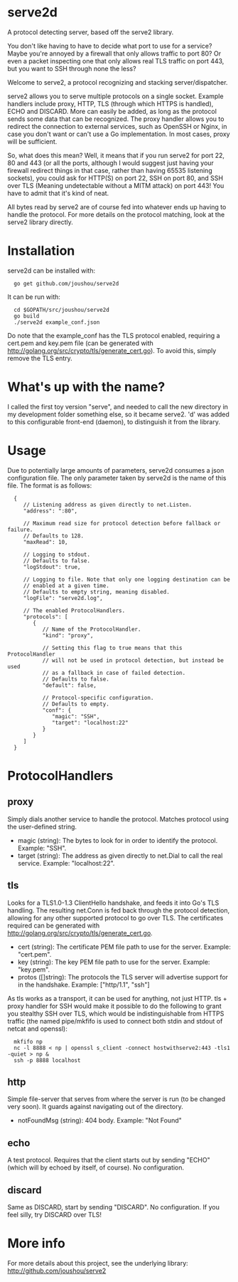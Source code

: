 # serve2d
A protocol detecting server, based off the serve2 library.

You don't like having to have to decide what port to use for a service? Maybe you're annoyed by a firewall that only allows traffic to port 80? Or even a packet inspecting one that only allows real TLS traffic on port 443, but you want to SSH through none the less?

Welcome to serve2, a protocol recognizing and stacking server/dispatcher.

serve2 allows you to serve multiple protocols on a single socket. Example handlers include proxy, HTTP, TLS (through which HTTPS is handled), ECHO and DISCARD. More can easily be added, as long as the protocol sends some data that can be recognized. The proxy handler allows you to redirect the connection to external services, such as OpenSSH or Nginx, in case you don't want or can't use a Go implementation. In most cases, proxy will be sufficient.

So, what does this mean? Well, it means that if you run serve2 for port 22, 80 and 443 (or all the ports, although I would suggest just having your firewall redirect things in that case, rather than having 65535 listening sockets), you could ask for HTTP(S) on port 22, SSH on port 80, and SSH over TLS (Meaning undetectable without a MITM attack) on port 443! You have to admit that it's kind of neat.

All bytes read by serve2 are of course fed into whatever ends up having to handle the protocol. For more details on the protocol matching, look at the serve2 library directly.

# Installation
serve2d can be installed with:

      go get github.com/joushou/serve2d

It can be run with:

      cd $GOPATH/src/joushou/serve2d
      go build
      ./serve2d example_conf.json

Do note that the example_conf has the TLS protocol enabled, requiring a cert.pem and key.pem file (can be generated with http://golang.org/src/crypto/tls/generate_cert.go). To avoid this, simply remove the TLS entry.

# What's up with the name?
I called the first toy version "serve", and needed to call the new directory in my development folder something else, so it became serve2. 'd' was added to this configurable front-end (daemon), to distinguish it from the library.

# Usage
Due to potentially large amounts of parameters, serve2d consumes a json configuration file. The only parameter taken by serve2d is the name of this file. The format is as follows:

      {
         // Listening address as given directly to net.Listen.
         "address": ":80",

         // Maximum read size for protocol detection before fallback or failure.
         // Defaults to 128.
         "maxRead": 10,

         // Logging to stdout.
         // Defaults to false.
         "logStdout": true,

         // Logging to file. Note that only one logging destination can be
         // enabled at a given time.
         // Defaults to empty string, meaning disabled.
         "logFile": "serve2d.log",

         // The enabled ProtocolHandlers.
         "protocols": [
            {
               // Name of the ProtocolHandler.
               "kind": "proxy",

               // Setting this flag to true means that this ProtocolHandler
               // will not be used in protocol detection, but instead be used
               // as a fallback in case of failed detection.
               // Defaults to false.
               "default": false,

               // Protocol-specific configuration.
               // Defaults to empty.
               "conf": {
                  "magic": "SSH",
                  "target": "localhost:22"
               }
            }
         ]
      }

# ProtocolHandlers

## proxy
Simply dials another service to handle the protocol. Matches protocol using the user-defined string.

* magic (string): The bytes to look for in order to identify the protocol. Example: "SSH".
* target (string): The address as given directly to net.Dial to call the real service. Example: "localhost:22".

## tls
Looks for a TLS1.0-1.3 ClientHello handshake, and feeds it into Go's TLS handling. The resulting net.Conn is fed back through the protocol detection, allowing for any other supported protocol to go over TLS.
The certificates required can be generated with http://golang.org/src/crypto/tls/generate_cert.go.

* cert (string): The certificate PEM file path to use for the server. Example: "cert.pem".
* key (string): The key PEM file path to use for the server. Example: "key.pem".
* protos ([]string): The protocols the TLS server will advertise support for in the handshake. Example: ["http/1.1", "ssh"]

As tls works as a transport, it can be used for anything, not just HTTP. tls + proxy handler for SSH would make it possible to do the following to grant you stealthy SSH over TLS, which would be indistinguishable from HTTPS traffic (the named pipe/mkfifo is used to connect both stdin and stdout of netcat and openssl):

      mkfifo np
      nc -l 8888 < np | openssl s_client -connect hostwithserve2:443 -tls1 -quiet > np &
      ssh -p 8888 localhost

## http
Simple file-server that serves from where the server is run (to be changed very soon). It guards against navigating out of the directory.

* notFoundMsg (string): 404 body. Example: "<!DOCTYPE html><html><body>Not Found</body></html>"

## echo
A test protocol. Requires that the client starts out by sending "ECHO" (which will by echoed by itself, of course). No configuration.

## discard
Same as DISCARD, start by sending "DISCARD". No configuration. If you feel silly, try DISCARD over TLS!

# More info
For more details about this project, see the underlying library: http://github.com/joushou/serve2
